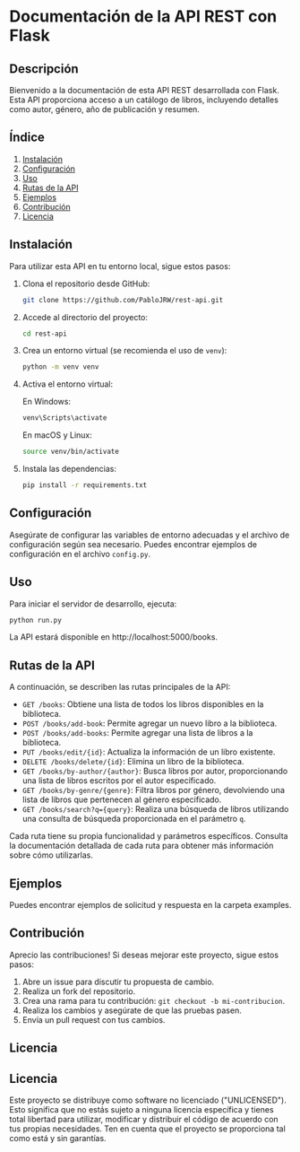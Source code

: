 # Documentación de la API REST con Flask

## Descripción
Bienvenido a la documentación de esta API REST desarrollada con Flask. Esta API proporciona acceso a un catálogo de libros, incluyendo detalles como autor, género, año de publicación y resumen.

## Índice

1. [Instalación](#instalación)
2. [Configuración](#configuración)
3. [Uso](#uso)
4. [Rutas de la API](#rutas-de-la-api)
5. [Ejemplos](#ejemplos)
6. [Contribución](#contribución)
7. [Licencia](#licencia)

## Instalación

Para utilizar esta API en tu entorno local, sigue estos pasos:

1. Clona el repositorio desde GitHub:

    ```bash
    git clone https://github.com/PabloJRW/rest-api.git
    ```

2. Accede al directorio del proyecto:

    ```bash
    cd rest-api
    ```

3. Crea un entorno virtual (se recomienda el uso de `venv`):

    ```bash
    python -m venv venv
    ```

4. Activa el entorno virtual:

    En Windows:

    ```bash
    venv\Scripts\activate
    ```

    En macOS y Linux:

    ```bash
    source venv/bin/activate
    ```

5. Instala las dependencias:

    ```bash
    pip install -r requirements.txt
    ```

## Configuración

Asegúrate de configurar las variables de entorno adecuadas y el archivo de configuración según sea necesario. Puedes encontrar ejemplos de configuración en el archivo `config.py`.



## Uso

Para iniciar el servidor de desarrollo, ejecuta:

```bash
python run.py
```

La API estará disponible en http://localhost:5000/books.


## Rutas de la API

A continuación, se describen las rutas principales de la API:

- `GET /books`: Obtiene una lista de todos los libros disponibles en la biblioteca.
- `POST /books/add-book`: Permite agregar un nuevo libro a la biblioteca.
- `POST /books/add-books`: Permite agregar una lista de libros a la biblioteca.
- `PUT /books/edit/{id}`: Actualiza la información de un libro existente.
- `DELETE /books/delete/{id}`: Elimina un libro de la biblioteca.
- `GET /books/by-author/{author}`: Busca libros por autor, proporcionando una lista de libros escritos por el autor especificado.
- `GET /books/by-genre/{genre}`: Filtra libros por género, devolviendo una lista de libros que pertenecen al género especificado.
- `GET /books/search?q={query}`: Realiza una búsqueda de libros utilizando una consulta de búsqueda proporcionada en el parámetro `q`.

Cada ruta tiene su propia funcionalidad y parámetros específicos. Consulta la documentación detallada de cada ruta para obtener más información sobre cómo utilizarlas.

    
## Ejemplos

Puedes encontrar ejemplos de solicitud y respuesta en la carpeta examples.

## Contribución

Aprecio las contribuciones! Si deseas mejorar este proyecto, sigue estos pasos:

1. Abre un issue para discutir tu propuesta de cambio.
2. Realiza un fork del repositorio.
3. Crea una rama para tu contribución: ```git checkout -b mi-contribucion```.
4. Realiza los cambios y asegúrate de que las pruebas pasen.
5. Envía un pull request con tus cambios.


## Licencia

## Licencia

Este proyecto se distribuye como software no licenciado ("UNLICENSED"). Esto significa que no estás sujeto a ninguna licencia específica y tienes total libertad para utilizar, modificar y distribuir el código de acuerdo con tus propias necesidades. Ten en cuenta que el proyecto se proporciona tal como está y sin garantías. 






